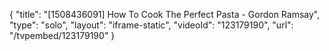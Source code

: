 {
    "title": "[1508436091] How To Cook The Perfect Pasta - Gordon Ramsay",
    "type": "solo",
    "layout": "iframe-static",
    "videoId": "123179190",
    "url": "\/tvpembed\/123179190"
}